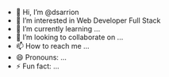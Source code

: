 - 👋 Hi, I’m @dsarrion
- 👀 I’m interested in Web Developer Full Stack
- 🌱 I’m currently learning ...
- 💞️ I’m looking to collaborate on ...
- 📫 How to reach me ...
- 😄 Pronouns: ...
- ⚡ Fun fact: ...

<!---
dsarrion/dsarrion is a ✨ special ✨ repository because its `README.md` (this file) appears on your GitHub profile.
You can click the Preview link to take a look at your changes.
--->
